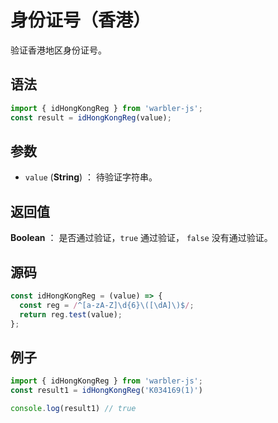 <!--
 * @Author: 一尾流莺
 * @Description:身份证号（香港）
 * @Date: 2021-09-13 18:18:23
 * @LastEditTime: 2021-10-13 19:04:50
 * @FilePath: \warblerjs-guide\docs\guide\reg\idHongKongReg.md
-->

# 身份证号（香港）

验证香港地区身份证号。

## 语法

```js
import { idHongKongReg } from 'warbler-js';
const result = idHongKongReg(value);
```

## 参数

- `value` (**String**) ： 待验证字符串。

## 返回值

**Boolean** ： 是否通过验证，`true` 通过验证， `false` 没有通过验证。

## 源码

```js
const idHongKongReg = (value) => {
  const reg = /^[a-zA-Z]\d{6}\([\dA]\)$/;
  return reg.test(value);
};
```

## 例子

```js
import { idHongKongReg } from 'warbler-js';
const result1 = idHongKongReg('K034169(1)')

console.log(result1) // true
```
